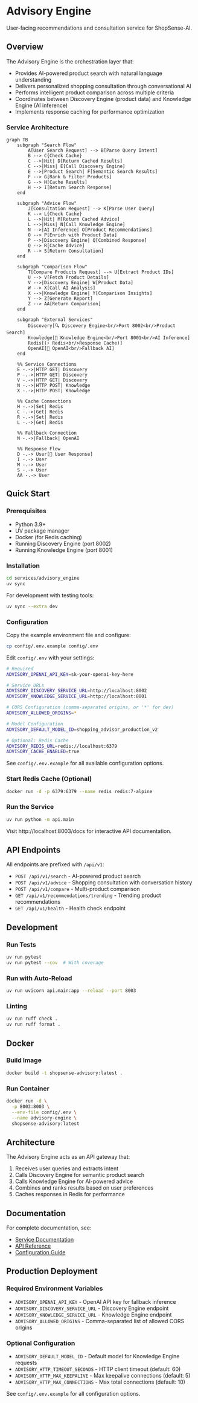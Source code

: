 # Advisory Engine

User-facing recommendations and consultation service for ShopSense-AI.

## Overview

The Advisory Engine is the orchestration layer that:
- Provides AI-powered product search with natural language understanding
- Delivers personalized shopping consultation through conversational AI
- Performs intelligent product comparison across multiple criteria
- Coordinates between Discovery Engine (product data) and Knowledge Engine (AI inference)
- Implements response caching for performance optimization

### Service Architecture

```mermaid
graph TB
    subgraph "Search Flow"
        A[User Search Request] --> B[Parse Query Intent]
        B --> C{Check Cache}
        C -->|Hit| D[Return Cached Results]
        C -->|Miss| E[Call Discovery Engine]
        E -->|Product Search| F[Semantic Search Results]
        F --> G[Rank & Filter Products]
        G --> H[Cache Results]
        H --> I[Return Search Response]
    end

    subgraph "Advice Flow"
        J[Consultation Request] --> K[Parse User Query]
        K --> L{Check Cache}
        L -->|Hit| M[Return Cached Advice]
        L -->|Miss| N[Call Knowledge Engine]
        N -->|AI Inference| O[Product Recommendations]
        O --> P[Enrich with Product Data]
        P -->|Discovery Engine| Q[Combined Response]
        Q --> R[Cache Advice]
        R --> S[Return Consultation]
    end

    subgraph "Comparison Flow"
        T[Compare Products Request] --> U[Extract Product IDs]
        U --> V[Fetch Product Details]
        V -->|Discovery Engine| W[Product Data]
        W --> X[Call AI Analysis]
        X -->|Knowledge Engine| Y[Comparison Insights]
        Y --> Z[Generate Report]
        Z --> AA[Return Comparison]
    end

    subgraph "External Services"
        Discovery[🔍 Discovery Engine<br/>Port 8002<br/>Product Search]
        Knowledge[🧠 Knowledge Engine<br/>Port 8001<br/>AI Inference]
        Redis[(⚡ Redis<br/>Response Cache)]
        OpenAI[🤖 OpenAI<br/>Fallback AI]
    end

    %% Service Connections
    E -.->|HTTP GET| Discovery
    P -.->|HTTP GET| Discovery
    V -.->|HTTP GET| Discovery
    N -.->|HTTP POST| Knowledge
    X -.->|HTTP POST| Knowledge

    %% Cache Connections
    H -.->|Set| Redis
    C -.->|Get| Redis
    R -.->|Set| Redis
    L -.->|Get| Redis

    %% Fallback Connection
    N -.->|Fallback| OpenAI

    %% Response Flow
    D -.-> User[👤 User Response]
    I -.-> User
    M -.-> User
    S -.-> User
    AA -.-> User
```

## Quick Start

### Prerequisites
- Python 3.9+
- UV package manager
- Docker (for Redis caching)
- Running Discovery Engine (port 8002)
- Running Knowledge Engine (port 8001)

### Installation

```bash
cd services/advisory_engine
uv sync
```

For development with testing tools:
```bash
uv sync --extra dev
```

### Configuration

Copy the example environment file and configure:

```bash
cp config/.env.example config/.env
```

Edit `config/.env` with your settings:

```bash
# Required
ADVISORY_OPENAI_API_KEY=sk-your-openai-key-here

# Service URLs
ADVISORY_DISCOVERY_SERVICE_URL=http://localhost:8002
ADVISORY_KNOWLEDGE_SERVICE_URL=http://localhost:8001

# CORS Configuration (comma-separated origins, or '*' for dev)
ADVISORY_ALLOWED_ORIGINS=*

# Model Configuration
ADVISORY_DEFAULT_MODEL_ID=shopping_advisor_production_v2

# Optional: Redis Cache
ADVISORY_REDIS_URL=redis://localhost:6379
ADVISORY_CACHE_ENABLED=true
```

See `config/.env.example` for all available configuration options.

### Start Redis Cache (Optional)

```bash
docker run -d -p 6379:6379 --name redis redis:7-alpine
```

### Run the Service

```bash
uv run python -m api.main
```

Visit http://localhost:8003/docs for interactive API documentation.

## API Endpoints

All endpoints are prefixed with `/api/v1`:

- `POST /api/v1/search` - AI-powered product search
- `POST /api/v1/advice` - Shopping consultation with conversation history
- `POST /api/v1/compare` - Multi-product comparison
- `GET /api/v1/recommendations/trending` - Trending product recommendations
- `GET /api/v1/health` - Health check endpoint

## Development

### Run Tests
```bash
uv run pytest
uv run pytest --cov  # With coverage
```

### Run with Auto-Reload
```bash
uv run uvicorn api.main:app --reload --port 8003
```

### Linting
```bash
uv run ruff check .
uv run ruff format .
```

## Docker

### Build Image
```bash
docker build -t shopsense-advisory:latest .
```

### Run Container
```bash
docker run -d \
  -p 8003:8003 \
  --env-file config/.env \
  --name advisory-engine \
  shopsense-advisory:latest
```

## Architecture

The Advisory Engine acts as an API gateway that:
1. Receives user queries and extracts intent
2. Calls Discovery Engine for semantic product search
3. Calls Knowledge Engine for AI-powered advice
4. Combines and ranks results based on user preferences
5. Caches responses in Redis for performance

## Documentation

For complete documentation, see:
- [Service Documentation](../../docs/advisory_engine.md)
- [API Reference](../../docs/api/advisory_api.md)
- [Configuration Guide](./config/.env.example)

## Production Deployment

### Required Environment Variables
- `ADVISORY_OPENAI_API_KEY` - OpenAI API key for fallback inference
- `ADVISORY_DISCOVERY_SERVICE_URL` - Discovery Engine endpoint
- `ADVISORY_KNOWLEDGE_SERVICE_URL` - Knowledge Engine endpoint
- `ADVISORY_ALLOWED_ORIGINS` - Comma-separated list of allowed CORS origins

### Optional Configuration
- `ADVISORY_DEFAULT_MODEL_ID` - Default model for Knowledge Engine requests
- `ADVISORY_HTTP_TIMEOUT_SECONDS` - HTTP client timeout (default: 60)
- `ADVISORY_HTTP_MAX_KEEPALIVE` - Max keepalive connections (default: 5)
- `ADVISORY_HTTP_MAX_CONNECTIONS` - Max total connections (default: 10)

See `config/.env.example` for all configuration options.